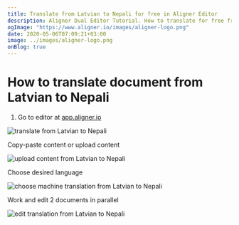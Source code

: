 ```yaml
---
title: Translate from Latvian to Nepali for free in Aligner Editor
description: Aligner Dual Editor Tutorial. How to translate for free from Latvian to Nepali. Aligner is multilingual document management platform. 
ogImage: "https://www.aligner.io/images/aligner-logo.png"
date: 2020-05-06T07:09:21+03:00
image: ../images/aligner-logo.png
onBlog: true
---
```


# How to translate document from Latvian to Nepali

1. Go to editor at [app.aligner.io](https://app.aligner.io "Aligner App web page")

![translate from Latvian to Nepali](../aligner-blank-editor.png "translate from Latvian to Nepali")

Copy-paste content or upload content

![upload content from Latvian to Nepali](../aligner-uploaded-document.png "upload content from Latvian to Nepali")

Choose desired language

![choose machine translation from Latvian to Nepali](../aligner-language-dropdown.png "choose machine translation from Latvian to Nepali")

Work and edit 2 documents in parallel

![edit translation from Latvian to Nepali](../aligner-double-sitded-editor.png "edit translation from Latvian to Nepali")

